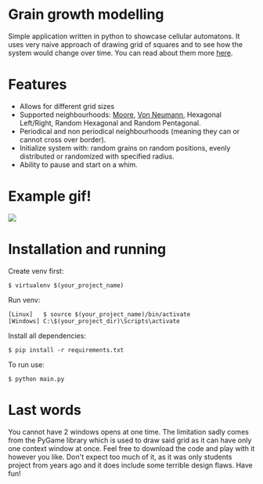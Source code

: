 # Grain growth modelling
Simple application written in python to showcase cellular automatons. 
It uses very naive approach of drawing grid of squares and to see how the system would change over time.
You can read about them more [here](https://en.wikipedia.org/wiki/Cellular_automaton).

# Features
* Allows for different grid sizes
* Supported neighbourhoods: [Moore](https://en.wikipedia.org/wiki/Moore_neighborhood), [Von Neumann](https://en.wikipedia.org/wiki/Von_Neumann_neighborhood), Hexagonal Left/Right, Random Hexagonal and Random Pentagonal.
* Periodical and non periodical neighbourhoods (meaning they can or cannot cross over border).
* Initialize system with: random grains on random positions, evenly distributed or randomized with specified radius.
* Ability to pause and start on a whim.

# Example gif!

![](https://media.giphy.com/media/chzxShioR2Msc0RE3H/giphy.gif)

# Installation and running
Create venv first:
```
$ virtualenv $(your_project_name)
```
Run venv:
```
[Linux]   $ source $(your_project_name)/bin/activate 
[Windows] C:\$(your_project_dir)\Scripts\activate
```

Install all dependencies:
```
$ pip install -r requirements.txt
```
To run use:
```
$ python main.py
```

# Last words

You cannot have 2 windows opens at one time.
The limitation sadly comes from the PyGame library which is used to draw said grid as it can have only one context window at once.
Feel free to download the code and play with it however you like. Don't expect too much of it, as it was only students project from years ago and it does include
some terrible design flaws. Have fun!